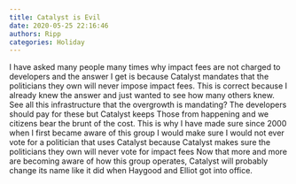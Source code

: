 ```yaml
---
title: Catalyst is Evil
date: 2020-05-25 22:16:46
authors: Ripp
categories: Holiday
---
```


 I have asked many people many times why impact fees are not charged to developers and the answer I get is because Catalyst mandates that the politicians they own will never impose impact fees.  This is correct because I already knew the answer and just wanted to see how many others knew.  
See all  this infrastructure that the overgrowth is mandating?  The developers should pay for these but Catalyst keeps Those from happening and we citizens bear the brunt of the cost.
This is why I have made sure since 2000 when I first became aware of this group I would make sure I would not ever vote for a politician that uses Catalyst because Catalyst makes sure the politicians they own will never vote for impact fees
Now that more and more are becoming aware of how this group operates, Catalyst will probably change its name like it did when Haygood and Elliot got into office.